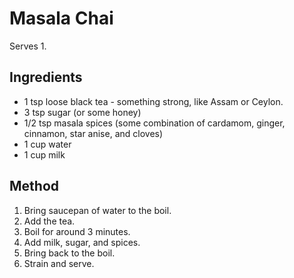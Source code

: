 Masala Chai
===========

Serves 1.

Ingredients
-----------

- 1 tsp loose black tea - something strong, like Assam or Ceylon.
- 3 tsp sugar (or some honey)
- 1/2 tsp masala spices (some combination of cardamom, ginger, cinnamon, star anise, and cloves)
- 1 cup water
- 1 cup milk


Method
------

1. Bring saucepan of water to the boil.
2. Add the tea.
3. Boil for around 3 minutes.
4. Add milk, sugar, and spices.
5. Bring back to the boil.
6. Strain and serve.
